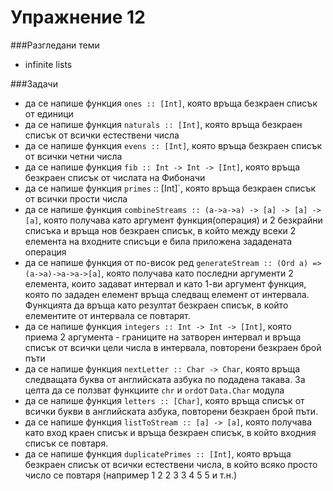 Упражнение 12
=========

###Разгледани теми
- infinite lists

###Задачи
- да се напише функция `ones :: [Int]`, която връща безкраен списък от единици
- да се напише функция `naturals :: [Int]`, която връща безкраен списък от всички естествени числа
- да се напише функция `evens :: [Int]`, която връща безкраен списък от всички четни числа
- да се напише функция `fib :: Int -> Int -> [Int]`, която връща безкраен списък от числата на Фибоначи
- да се напише функция `primes` :: [Int]`, която връща безкраен списък от всички прости числа
- да се напише функция `combineStreams :: (a->a->a) -> [a] -> [a] -> [a]`, която получава като аргумент функция(операция) и 2 безкрайни списъка и връща нов безкраен списък, в който между всеки 2 елемента на входните списъци е била приложена зададената операция
- да се напише функция от по-висок ред `generateStream :: (Ord a) => (a->a)->a->a->[a]`, която получава като последни аргументи 2 елемента, които задават интервал и като 1-ви аргумент функция, която по зададен елемент връща следващ елемент от интервала. Функцията да връща като резултат безкраен списък, в който елементите от интервала се повтарят.
- да се напише функция `integers :: Int -> Int -> [Int]`, която приема 2 аргумента - границите на затворен интервал и връща списък от всички цели числа в интервала, повторени безкраен брой пъти
- да се напише функция `nextLetter :: Char -> Char`, която връща следващата буква от английската азбука по подадена такава. За целта да се ползват функциите `chr` и `ord`от `Data.Char` модулa
- да се напише функция `letters :: [Char]`, която връща списък от всички букви в английската азбука, повторени безкраен брой пъти.
- да се напише функция `listToStream :: [a] -> [a]`, която получава като вход краен списък и връща безкраен списък, в който входния списък се повтаря. 
- да се напише функция `duplicatePrimes :: [Int]`, която връща безкраен списък от всички естествени числа, в който всяко просто число се повтаря (например 1 2 2 3 3 4 5 5 и т.н.)
